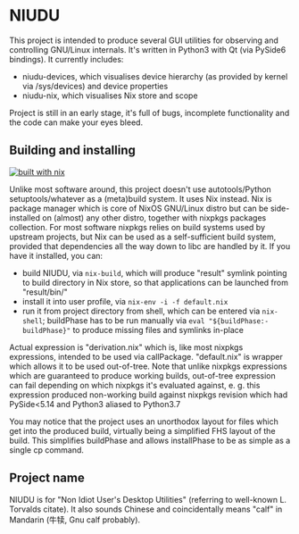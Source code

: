 # NIUDU

This project is intended to produce several GUI utilities for observing and controlling GNU/Linux internals. It's written in Python3 with Qt (via PySide6 bindings). It currently includes:

- niudu-devices, which visualises device hierarchy (as provided by kernel via /sys/devices) and device properties
- niudu-nix, which visualises Nix store and scope

Project is still in an early stage, it's full of bugs, incomplete functionality and the code can make your eyes bleed.


## Building and installing

[![built with nix](https://builtwithnix.org/badge.svg)](https://builtwithnix.org)

Unlike most software around, this project doesn't use autotools/Python setuptools/whatever as a (meta)build system. It uses Nix instead. Nix is package manager which is core of NixOS GNU/Linux distro but can be side-installed on (almost) any other distro, together with nixpkgs packages collection. For most software nixpkgs relies on build systems used by upstream projects, but Nix can be used as a self-sufficient build system, provided that dependencies all the way down to libc are handled by it. If you have it installed, you can:

- build NIUDU, via `nix-build`, which will produce "result" symlink pointing to build directory in Nix store, so that applications can be launched from "result/bin/"
- install it into user profile, via `nix-env -i -f default.nix`
- run it from project directory from shell, which can be entered via `nix-shell`; buildPhase has to be run manually via `eval "${buildPhase:-buildPhase}"` to produce missing files and symlinks in-place

Actual expression is "derivation.nix" which is, like most nixpkgs expressions, intended to be used via callPackage. "default.nix" is wrapper which allows it to be used out-of-tree. Note that unlike nixpkgs expressions which are guaranteed to produce working builds, out-of-tree expression can fail depending on which nixpkgs it's evaluated against, e. g. this expression produced non-working build against nixpkgs revision which had PySide<5.14 and Python3 aliased to Python3.7

You may notice that the project uses an unorthodox layout for files which get into the produced build, virtually being a simplified FHS layout of the build. This simplifies buildPhase and allows installPhase to be as simple as a single cp command.


## Project name

NIUDU is for "Non Idiot User's Desktop Utilities" (referring to well-known L. Torvalds citate). It also sounds Chinese and coincidentally means "calf" in Mandarin (牛犊, Gnu calf probably).
